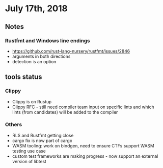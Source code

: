# July 17th, 2018

## Notes

### Rustfmt and Windows line endings

* https://github.com/rust-lang-nursery/rustfmt/issues/2846
* arguments in both directions
* detection is an option

## tools status

### Clippy
 
* Clippy is on Rustup
* Clippy RFC - still need compiler team input on specific lints and which lints (from candidates) will be added to the compiler

### Others

* RLS and Rustfmt getting close
* cargo fix is now part of cargo
* WASM tooling: work on bindgen, need to ensure CTFs support WASM testing use case
* custom test frameworks are making progress - now support an external version of libtest 
